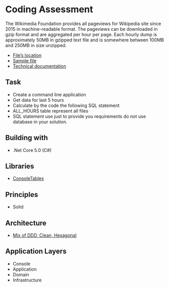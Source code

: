 # Coding Assessment

The Wikimedia Foundation provides all pageviews for Wikipedia site since 2015 in machine-readable format. The pageviews can be downloaded in gzip format and are aggregated per hour per page. Each hourly dump is approximately 50MB in gzipped text file and is somewhere between 100MB and 250MB in size unzipped.
-	[File’s location](https://dumps.wikimedia.org/other/pageviews/)
-	[Sample file](https://dumps.wikimedia.org/other/pageviews/2015/2015-05/pageviews-20150501-010000.gz)
-	[Technical documentation](https://wikitech.wikimedia.org/wiki/Analytics/Data_Lake/Traffic/Pageviews)


## Task 
-	Create a command line application 
-	Get data for last 5 hours 
-	Calculate by the code the following SQL statement 
-	ALL_HOURS table represent all files
-	SQL statement use just to provide you requirements do not use database in your solution.  


## Building with
- .Net Core 5.0 (C#)


## Libraries
- [ConsoleTables](https://www.nuget.org/packages/ConsoleTables)

## Principles
- Solid

## Architecture 
- [Mix of DDD, Clean, Hexagonal](https://herbertograca.com/2017/11/16/explicit-architecture-01-ddd-hexagonal-onion-clean-cqrs-how-i-put-it-all-together/)


## Application Layers
- Console
- Application
- Domain
- Infrastructure